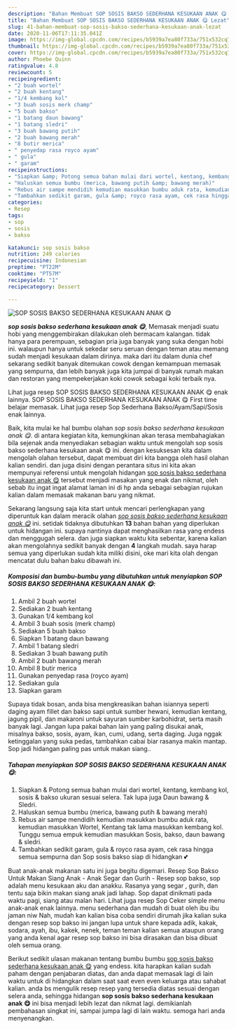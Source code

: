 ```yaml
---
description: "Bahan Membuat SOP SOSIS BAKSO SEDERHANA KESUKAAN ANAK 😋 Lezat"
title: "Bahan Membuat SOP SOSIS BAKSO SEDERHANA KESUKAAN ANAK 😋 Lezat"
slug: 41-bahan-membuat-sop-sosis-bakso-sederhana-kesukaan-anak-lezat
date: 2020-11-06T17:11:35.041Z
image: https://img-global.cpcdn.com/recipes/b5939a7ea80f733a/751x532cq70/sop-sosis-bakso-sederhana-kesukaan-anak-😋-foto-resep-utama.jpg
thumbnail: https://img-global.cpcdn.com/recipes/b5939a7ea80f733a/751x532cq70/sop-sosis-bakso-sederhana-kesukaan-anak-😋-foto-resep-utama.jpg
cover: https://img-global.cpcdn.com/recipes/b5939a7ea80f733a/751x532cq70/sop-sosis-bakso-sederhana-kesukaan-anak-😋-foto-resep-utama.jpg
author: Phoebe Quinn
ratingvalue: 4.8
reviewcount: 5
recipeingredient:
- "2 buah wortel"
- "2 buah kentang"
- "1/4 kembang kol"
- "3 buah sosis merk champ"
- "5 buah bakso"
- "1 batang daun bawang"
- "1 batang sledri"
- "3 buah bawang putih"
- "2 buah bawang merah"
- "8 butir merica"
- " penyedap rasa royco ayam"
- " gula"
- " garam"
recipeinstructions:
- "Siapkan &amp; Potong semua bahan mulai dari wortel, kentang, kembang kol, sosis &amp; bakso ukuran sesuai selera. Tak lupa juga Daun bawang &amp; Sledri."
- "Haluskan semua bumbu (merica, bawang putih &amp; bawang merah)"
- "Rebus air sampe mendidih kemudian masukkan bumbu aduk rata, kemudian masukkan Wortel, Kentang tak lama masukkan kembang kol. Tunggu semua empuk kemudian masukkan Sosis, bakso, daun bawang &amp; sledri."
- "Tambahkan sedikit garam, gula &amp; royco rasa ayam, cek rasa hingga semua sempurna dan Sop sosis bakso siap di hidangkan 💕"
categories:
- Resep
tags:
- sop
- sosis
- bakso

katakunci: sop sosis bakso 
nutrition: 249 calories
recipecuisine: Indonesian
preptime: "PT22M"
cooktime: "PT57M"
recipeyield: "1"
recipecategory: Dessert

---
```



![SOP SOSIS BAKSO SEDERHANA KESUKAAN ANAK 😋](https://img-global.cpcdn.com/recipes/b5939a7ea80f733a/751x532cq70/sop-sosis-bakso-sederhana-kesukaan-anak-😋-foto-resep-utama.jpg)

<b><i>sop sosis bakso sederhana kesukaan anak 😋</i></b>, Memasak menjadi suatu hobi yang menggembirakan dilakukan oleh bermacam kalangan. tidak hanya para perempuan, sebagian pria juga banyak yang suka dengan hobi ini. walaupun hanya untuk sekedar seru seruan dengan teman atau memang sudah menjadi kesukaan dalam dirinya. maka dari itu dalam dunia chef sekarang sedikit banyak ditemukan cowok dengan kemampuan memasak yang sempurna, dan lebih banyak juga kita jumpai di banyak rumah makan dan restoran yang mempekerjakan koki cowok sebagai koki terbaik nya.

Lihat juga resep SOP SOSIS BAKSO SEDERHANA KESUKAAN ANAK 😋 enak lainnya. SOP SOSIS BAKSO SEDERHANA KESUKAAN ANAK 😋 First time belajar memasak. Lihat juga resep Sop Sederhana Bakso/Ayam/Sapi/Sosis enak lainnya.

Baik, kita mulai ke hal bumbu olahan <i>sop sosis bakso sederhana kesukaan anak 😋</i>. di antara kegiatan kita, kemungkinan akan terasa membahagiakan bila sejenak anda menyediakan sebagian waktu untuk mengolah sop sosis bakso sederhana kesukaan anak 😋 ini. dengan kesuksesan kita dalam mengolah olahan tersebut, dapat membuat diri kita bangga oleh hasil olahan kalian sendiri. dan juga disini dengan perantara situs ini kita akan mempunyai referensi untuk mengolah hidangan <u>sop sosis bakso sederhana kesukaan anak 😋</u> tersebut menjadi masakan yang enak dan nikmat, oleh sebab itu ingat ingat alamat laman ini di hp anda sebagai sebagian rujukan kalian dalam memasak makanan baru yang nikmat.


Sekarang langsung saja kita start untuk mencari perlengkapan yang diperuntuk kan dalam meracik olahan <u><i>sop sosis bakso sederhana kesukaan anak 😋</i></u> ini. setidak tidaknya dibutuhkan <b>13</b> bahan bahan yang diperlukan untuk hidangan ini. supaya nantinya dapat menghasilkan rasa yang endess dan menggugah selera. dan juga siapkan waktu kita sebentar, karena kalian akan mengolahnya sedikit banyak dengan <b>4</b> langkah mudah. saya harap semua yang diperlukan sudah kita miliki disini, oke mari kita olah dengan mencatat dulu bahan baku dibawah ini.

<!--inarticleads1-->

##### Komposisi dan bumbu-bumbu yang dibutuhkan untuk menyiapkan SOP SOSIS BAKSO SEDERHANA KESUKAAN ANAK 😋:

1. Ambil 2 buah wortel
1. Sediakan 2 buah kentang
1. Gunakan 1/4 kembang kol
1. Ambil 3 buah sosis (merk champ)
1. Sediakan 5 buah bakso
1. Siapkan 1 batang daun bawang
1. Ambil 1 batang sledri
1. Sediakan 3 buah bawang putih
1. Ambil 2 buah bawang merah
1. Ambil 8 butir merica
1. Gunakan  penyedap rasa (royco ayam)
1. Sediakan  gula
1. Siapkan  garam


Supaya tidak bosan, anda bisa mengkreasikan bahan isiannya seperti daging ayam fillet dan bakso sapi untuk sumber hewani, kemudian kentang, jagung pipil, dan makaroni untuk sayuran sumber karbohidrat, serta masih banyak lagi. Jangan lupa pakai bahan lain yang paling disukai anak, misalnya bakso, sosis, ayam, ikan, cumi, udang, serta daging. Juga nggak ketinggalan yang suka pedas, tambahkan cabai biar rasanya makin mantap. Sop jadi hidangan paling pas untuk makan siang.. 

<!--inarticleads2-->

##### Tahapan menyiapkan SOP SOSIS BAKSO SEDERHANA KESUKAAN ANAK 😋:

1. Siapkan &amp; Potong semua bahan mulai dari wortel, kentang, kembang kol, sosis &amp; bakso ukuran sesuai selera. Tak lupa juga Daun bawang &amp; Sledri.
1. Haluskan semua bumbu (merica, bawang putih &amp; bawang merah)
1. Rebus air sampe mendidih kemudian masukkan bumbu aduk rata, kemudian masukkan Wortel, Kentang tak lama masukkan kembang kol. Tunggu semua empuk kemudian masukkan Sosis, bakso, daun bawang &amp; sledri.
1. Tambahkan sedikit garam, gula &amp; royco rasa ayam, cek rasa hingga semua sempurna dan Sop sosis bakso siap di hidangkan 💕


Buat anak-anak makanan satu ini juga begitu digemari. Resep Sop Bakso Untuk Makan Siang Anak - Anak Segar dan Gurih - Resep sop bakso, sop adalah menu kesukaan aku dan anakku. Rasanya yang segar , gurih, dan tentu saja bikin makan siang anak jadi lahap. Sop dapat dinikmati pada waktu pagi, siang atau malan hari. Lihat juga resep Sop Ceker simple menu anak-anak enak lainnya. menu sederhana dan mudah di buat oleh ibu ibu jaman niw Nah, mudah kan kalian bisa coba sendiri dirumah jika kalian suka dengan resep sop bakso ini jangan lupa untuk share kepada adik, kakak, sodara, ayah, ibu, kakek, nenek, teman teman kalian semua ataupun orang yang anda kenal agar resep sop bakso ini bisa dirasakan dan bisa dibuat oleh semua orang. 

Berikut sedikit ulasan makanan tentang bumbu bumbu <u>sop sosis bakso sederhana kesukaan anak 😋</u> yang endess. kita harapkan kalian sudah paham dengan penjabaran diatas, dan anda dapat memasak lagi di lain waktu untuk di hidangkan dalam saat saat even even keluarga atau sahabat kalian. anda bs mengulik resep resep yang tersedia diatas sesuai dengan selera anda, sehingga hidangan <b>sop sosis bakso sederhana kesukaan anak 😋</b> ini bisa menjadi lebih lezat dan nikmat lagi. demikianlah pembahasan singkat ini, sampai jumpa lagi di lain waktu. semoga hari anda menyenangkan.
